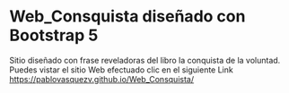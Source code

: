 # Web_Consquista diseñado con Bootstrap 5
Sitio diseñado con frase reveladoras del libro la conquista de la voluntad.
Puedes vistar el sitio Web efectuado clic en el siguiente Link https://pablovasquezv.github.io/Web_Consquista/
